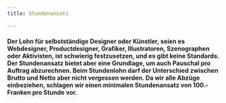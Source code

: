 ```yaml
---
title: Stundenansatz

---
```

#### Der Lohn für selbstständige Designer oder Künstler, seien es Webdesigner, Productdesigner, Grafiker, Illustratoren, Szenographen oder Aktivisten, ist schwierig festzusetzen, und es gibt keine Standards. Der Stundenansatz bietet aber eine Grundlage, um auch Pauschal pro Auftrag abzurechnen. Beim Stundenlohn darf der Unterschied zwischen Brutto und Netto aber nicht vergessen werden. Da wir alle Abzüge einbeziehen, schlagen wir einen minimalen Stundenansatz von 100.- Franken pro Stunde vor.
